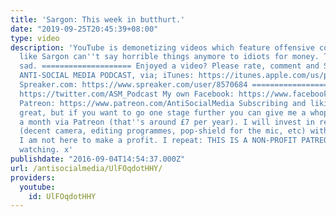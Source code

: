 ```yaml
---
title: 'Sargon: This week in butthurt.'
date: "2019-09-25T20:45:39+08:00"
type: video
description: 'YouTube is demonetizing videos which feature offensive content. People
  like Sargon can''t say horrible things anymore to idiots for money. This makes Sargon
  sad. ==================== Enjoyed a video? Please rate, comment and SUBSCRIBE. =========================
  ANTI-SOCIAL MEDIA PODCAST, via; iTunes: https://itunes.apple.com/us/podcast/anti-social-media/id1076431995?mt=2
  Spreaker.com: https://www.spreaker.com/user/8570684 ===================== My Twitter:
  https://twitter.com/ASM_Podcast My own Facebook: https://www.facebook.com/ben.morgan.1232
  Patreon: https://www.patreon.com/AntiSocialMedia Subscribing and liking videos is
  great, but if you want to go one stage further you can give me a whopping $1.00
  a month via Patreon (that''s around £7 per year). I will invest in recording equipment
  (decent camera, editing programmes, pop-shield for the mic, etc) with your donations.
  I am not here to make a profit. I repeat: THIS IS A NON-PROFIT PATREON. Thanks for
  watching. x'
publishdate: "2016-09-04T14:54:37.000Z"
url: /antisocialmedia/UlFOqdotHHY/
providers:
  youtube:
    id: UlFOqdotHHY
---
```

